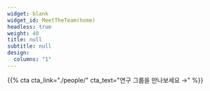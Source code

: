 ```yaml
---
widget: blank
widget_id: MeetTheTeam(home)
headless: true
weight: 40
title: null
subtitle: null
design:
  columns: "1"
---
```


{{% cta cta_link="./people/" cta_text="연구 그룹을 만나보세요 →" %}}